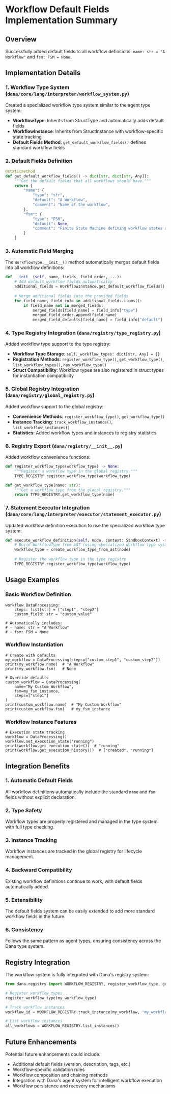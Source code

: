 # Workflow Default Fields Implementation Summary

## Overview
Successfully added default fields to all workflow definitions: `name: str = "A Workflow"` and `fsm: FSM = None`.

## Implementation Details

### 1. Workflow Type System (`dana/core/lang/interpreter/workflow_system.py`)

Created a specialized workflow type system similar to the agent type system:

- **WorkflowType**: Inherits from StructType and automatically adds default fields
- **WorkflowInstance**: Inherits from StructInstance with workflow-specific state tracking
- **Default Fields Method**: `get_default_workflow_fields()` defines standard workflow fields

### 2. Default Fields Definition

```python
@staticmethod
def get_default_workflow_fields() -> dict[str, dict[str, Any]]:
    """Get the default fields that all workflows should have."""
    return {
        "name": {
            "type": "str",
            "default": "A Workflow",
            "comment": "Name of the workflow",
        },
        "fsm": {
            "type": "FSM",
            "default": None,
            "comment": "Finite State Machine defining workflow states and transitions",
        }
    }
```

### 3. Automatic Field Merging

The `WorkflowType.__init__()` method automatically merges default fields into all workflow definitions:

```python
def __init__(self, name, fields, field_order, ...):
    # Add default workflow fields automatically
    additional_fields = WorkflowInstance.get_default_workflow_fields()
    
    # Merge additional fields into the provided fields
    for field_name, field_info in additional_fields.items():
        if field_name not in merged_fields:
            merged_fields[field_name] = field_info["type"]
            merged_field_order.append(field_name)
            merged_field_defaults[field_name] = field_info["default"]
```

### 4. Type Registry Integration (`dana/registry/type_registry.py`)

Added workflow type support to the type registry:

- **Workflow Type Storage**: `self._workflow_types: dict[str, Any] = {}`
- **Registration Methods**: `register_workflow_type()`, `get_workflow_type()`, `list_workflow_types()`, `has_workflow_type()`
- **Struct Compatibility**: Workflow types are also registered in struct types for instantiation compatibility

### 5. Global Registry Integration (`dana/registry/global_registry.py`)

Added workflow support to the global registry:

- **Convenience Methods**: `register_workflow_type()`, `get_workflow_type()`
- **Instance Tracking**: `track_workflow_instance()`, `list_workflow_instances()`
- **Statistics**: Added workflow types and instances to registry statistics

### 6. Registry Export (`dana/registry/__init__.py`)

Added workflow convenience functions:

```python
def register_workflow_type(workflow_type) -> None:
    """Register a workflow type in the global registry."""
    TYPE_REGISTRY.register_workflow_type(workflow_type)

def get_workflow_type(name: str):
    """Get a workflow type from the global registry."""
    return TYPE_REGISTRY.get_workflow_type(name)
```

### 7. Statement Executor Integration (`dana/core/lang/interpreter/executor/statement_executor.py`)

Updated workflow definition execution to use the specialized workflow type system:

```python
def execute_workflow_definition(self, node, context: SandboxContext) -> None:
    # Build WorkflowType from AST (using specialized workflow type system)
    workflow_type = create_workflow_type_from_ast(node)
    
    # Register the workflow type in the type registry
    TYPE_REGISTRY.register_workflow_type(workflow_type)
```

## Usage Examples

### Basic Workflow Definition
```dana
workflow DataProcessing:
    steps: list[str] = ["step1", "step2"]
    custom_field: str = "custom_value"

# Automatically includes:
# - name: str = "A Workflow"
# - fsm: FSM = None
```

### Workflow Instantiation
```dana
# Create with defaults
my_workflow = DataProcessing(steps=["custom_step1", "custom_step2"])
print(my_workflow.name)  # "A Workflow"
print(my_workflow.fsm)   # None

# Override defaults
custom_workflow = DataProcessing(
    name="My Custom Workflow",
    fsm=my_fsm_instance,
    steps=["step1"]
)
print(custom_workflow.name)  # "My Custom Workflow"
print(custom_workflow.fsm)   # my_fsm_instance
```

### Workflow Instance Features
```dana
# Execution state tracking
workflow = DataProcessing()
workflow.set_execution_state("running")
print(workflow.get_execution_state())  # "running"
print(workflow.get_execution_history())  # ["created", "running"]
```

## Integration Benefits

### 1. **Automatic Default Fields**
All workflow definitions automatically include the standard `name` and `fsm` fields without explicit declaration.

### 2. **Type Safety**
Workflow types are properly registered and managed in the type system with full type checking.

### 3. **Instance Tracking**
Workflow instances are tracked in the global registry for lifecycle management.

### 4. **Backward Compatibility**
Existing workflow definitions continue to work, with default fields automatically added.

### 5. **Extensibility**
The default fields system can be easily extended to add more standard workflow fields in the future.

### 6. **Consistency**
Follows the same pattern as agent types, ensuring consistency across the Dana type system.

## Registry Integration

The workflow system is fully integrated with Dana's registry system:

```python
from dana.registry import WORKFLOW_REGISTRY, register_workflow_type, get_workflow_type

# Register workflow types
register_workflow_type(my_workflow_type)

# Track workflow instances
workflow_id = WORKFLOW_REGISTRY.track_instance(my_workflow, "my_workflow_name")

# List workflow instances
all_workflows = WORKFLOW_REGISTRY.list_instances()
```

## Future Enhancements

Potential future enhancements could include:
- Additional default fields (version, description, tags, etc.)
- Workflow-specific validation rules
- Workflow composition and chaining methods
- Integration with Dana's agent system for intelligent workflow execution
- Workflow persistence and recovery mechanisms
